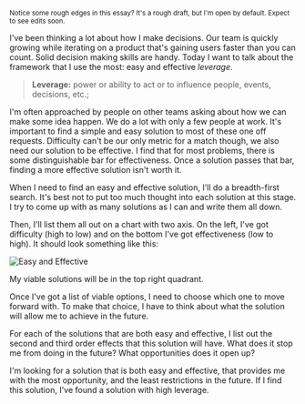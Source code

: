 <small>Notice some rough edges in this essay? It's a rough draft, but I'm open by default. Expect to see edits soon.</small>

I've been thinking a lot about how I make decisions. Our team is quickly growing while iterating on a product that's gaining users faster than you can count. Solid decision making skills are handy. Today I want to talk about the framework that I use the most: easy and effective _leverage_.

> **Leverage:** power or ability to act or to influence people, events, decisions, etc.;

I'm often approached by people on other teams asking about how we can make some idea happen. We do a lot with only a few people at work. It's important to find a simple and easy solution to most of these one off requests. Difficulty can't be our only metric for a match though, we also need our solution to be effective. I find that for most problems, there is some distinguishable bar for effectiveness. Once a solution passes that bar, finding a more effective solution isn't worth it.

When I need to find an easy and effective solution, I'll do a breadth-first search. It's best not to put too much thought into each solution at this stage. I try to come up with as many solutions as I can and write them all down.

Then, I'll list them all out on a chart with two axis. On the left, I've got difficulty (high to low) and on the bottom I've got effectiveness (low to high). It should look something like this:

![Easy and Effective](https://cldup.com/_BInZ0ngN2.png)

My viable solutions will be in the top right quadrant.

Once I've got a list of viable options, I need to choose which one to move forward with. To make that choice, I have to think about what the solution will allow me to achieve in the future.

For each of the solutions that are both easy and effective, I list out the second and third order effects that this solution will have. What does it stop me from doing in the future? What opportunities does it open up?

I'm looking for a solution that is both easy and effective, that provides me with the most opportunity, and the least restrictions in the future. If I find this solution, I've found a solution with high leverage.
